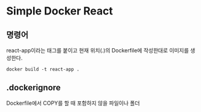 # Simple Docker React

## 명령어

react-app이라는 태그를 붙이고 현재 위치(.)의 Dockerfile에 작성한대로 이미지를 생성한다.
```
docker build -t react-app .
```

## .dockerignore

Dockerfile에서 COPY를 할 때 포함하지 않을 파일이나 폴더